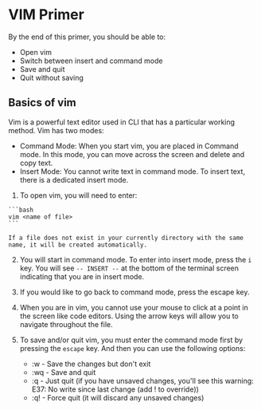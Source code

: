 # VIM Primer

By the end of this primer, you should be able to:

 - Open vim
 - Switch between insert and command mode
 - Save and quit
 - Quit without saving

## Basics of vim

Vim is a powerful text editor used in CLI that has a particular working method. Vim has two modes:

 - Command Mode: When you start vim, you are placed in Command mode. In this mode, you can move across the screen and delete and copy text.
 - Insert Mode: You cannot write text in command mode. To insert text, there is a dedicated insert mode.

 1.  To open vim, you will need to enter:

    ```bash
    vim <name of file>
    ```

    If a file does not exist in your currently directory with the same name, it will be created automatically.

2.  You will start in command mode. To enter into insert mode, press the `i` key. You will see `-- INSERT --` at the bottom of the terminal screen indicating that you are in insert mode.

3.  If you would like to go back to command mode, press the escape key.

4.  When you are in vim, you cannot use your mouse to click at a point in the screen like code editors. Using the arrow keys will allow you to navigate throughout the file.

5.  To save and/or quit vim, you must enter the command mode first by pressing the `escape` key. And then you can use the following options:
    
    - :w - Save the changes but don't exit
    - :wq - Save and quit
    - :q - Just quit (if you have unsaved changes, you'll see this warning: E37: No write since last change (add ! to override))
    - :q! - Force quit (it will discard any unsaved changes)
